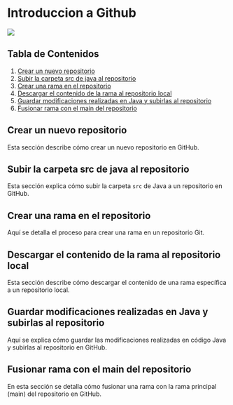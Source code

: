 
# Introduccion a Github 
![](https://cdn.icon-icons.com/icons2/844/PNG/512/Github_icon-icons.com_67091.png)

## Tabla de Contenidos

1. [Crear un nuevo repositorio](#crear-un-nuevo-repositorio)
2. [Subir la carpeta src de java al repositorio](#subir-la-carpeta-src-de-java-al-repositorio)
3. [Crear una rama en el repositorio](#crear-una-rama-en-el-repositorio)
4. [Descargar el contenido de la rama al repositorio local](#descargar-el-contenido-de-la-rama-al-repositorio-local)
5. [Guardar modificaciones realizadas en Java y subirlas al repositorio](#guardar-modificaciones-realizadas-en-java-y-subirlas-al-repositorio)
6. [Fusionar rama con el main del repositorio](#fusionar-rama-con-el-main-del-repositorio)

## Crear un nuevo repositorio

Esta sección describe cómo crear un nuevo repositorio en GitHub.

## Subir la carpeta src de java al repositorio

Esta sección explica cómo subir la carpeta `src` de Java a un repositorio en GitHub.

## Crear una rama en el repositorio

Aquí se detalla el proceso para crear una rama en un repositorio Git.

## Descargar el contenido de la rama al repositorio local

Esta sección describe cómo descargar el contenido de una rama específica a un repositorio local.

## Guardar modificaciones realizadas en Java y subirlas al repositorio

Aquí se explica cómo guardar las modificaciones realizadas en código Java y subirlas al repositorio en GitHub.

## Fusionar rama con el main del repositorio

En esta sección se detalla cómo fusionar una rama con la rama principal (main) del repositorio en GitHub.
